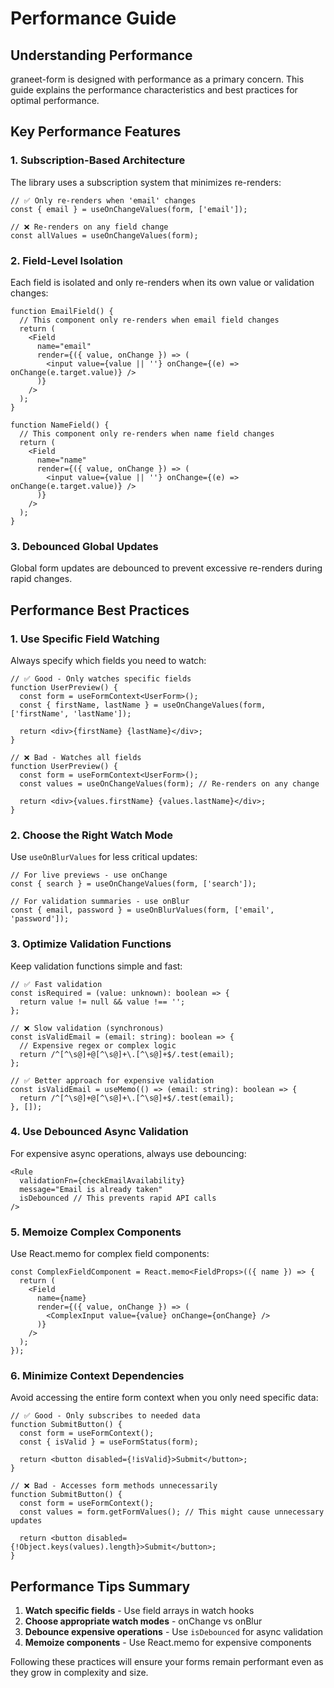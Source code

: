 # Performance Guide

## Understanding Performance

graneet-form is designed with performance as a primary concern. This guide explains the performance characteristics and best practices for optimal performance.

## Key Performance Features

### 1. Subscription-Based Architecture

The library uses a subscription system that minimizes re-renders:

```tsx
// ✅ Only re-renders when 'email' changes
const { email } = useOnChangeValues(form, ['email']);

// ❌ Re-renders on any field change
const allValues = useOnChangeValues(form);
```

### 2. Field-Level Isolation

Each field is isolated and only re-renders when its own value or validation changes:

```tsx
function EmailField() {
  // This component only re-renders when email field changes
  return (
    <Field
      name="email"
      render={({ value, onChange }) => (
        <input value={value || ''} onChange={(e) => onChange(e.target.value)} />
      )}
    />
  );
}

function NameField() {
  // This component only re-renders when name field changes
  return (
    <Field
      name="name"
      render={({ value, onChange }) => (
        <input value={value || ''} onChange={(e) => onChange(e.target.value)} />
      )}
    />
  );
}
```

### 3. Debounced Global Updates

Global form updates are debounced to prevent excessive re-renders during rapid changes.

## Performance Best Practices

### 1. Use Specific Field Watching

Always specify which fields you need to watch:

```tsx
// ✅ Good - Only watches specific fields
function UserPreview() {
  const form = useFormContext<UserForm>();
  const { firstName, lastName } = useOnChangeValues(form, ['firstName', 'lastName']);
  
  return <div>{firstName} {lastName}</div>;
}

// ❌ Bad - Watches all fields
function UserPreview() {
  const form = useFormContext<UserForm>();
  const values = useOnChangeValues(form); // Re-renders on any change
  
  return <div>{values.firstName} {values.lastName}</div>;
}
```

### 2. Choose the Right Watch Mode

Use `useOnBlurValues` for less critical updates:

```tsx
// For live previews - use onChange
const { search } = useOnChangeValues(form, ['search']);

// For validation summaries - use onBlur
const { email, password } = useOnBlurValues(form, ['email', 'password']);
```

### 3. Optimize Validation Functions

Keep validation functions simple and fast:

```tsx
// ✅ Fast validation
const isRequired = (value: unknown): boolean => {
  return value != null && value !== '';
};

// ❌ Slow validation (synchronous)
const isValidEmail = (email: string): boolean => {
  // Expensive regex or complex logic
  return /^[^\s@]+@[^\s@]+\.[^\s@]+$/.test(email);
};

// ✅ Better approach for expensive validation
const isValidEmail = useMemo(() => (email: string): boolean => {
  return /^[^\s@]+@[^\s@]+\.[^\s@]+$/.test(email);
}, []);
```

### 4. Use Debounced Async Validation

For expensive async operations, always use debouncing:

```tsx
<Rule
  validationFn={checkEmailAvailability}
  message="Email is already taken"
  isDebounced // This prevents rapid API calls
/>
```

### 5. Memoize Complex Components

Use React.memo for complex field components:

```tsx
const ComplexFieldComponent = React.memo<FieldProps>(({ name }) => {
  return (
    <Field
      name={name}
      render={({ value, onChange }) => (
        <ComplexInput value={value} onChange={onChange} />
      )}
    />
  );
});
```

### 6. Minimize Context Dependencies

Avoid accessing the entire form context when you only need specific data:

```tsx
// ✅ Good - Only subscribes to needed data
function SubmitButton() {
  const form = useFormContext();
  const { isValid } = useFormStatus(form);
  
  return <button disabled={!isValid}>Submit</button>;
}

// ❌ Bad - Accesses form methods unnecessarily
function SubmitButton() {
  const form = useFormContext();
  const values = form.getFormValues(); // This might cause unnecessary updates
  
  return <button disabled={!Object.keys(values).length}>Submit</button>;
}
```

## Performance Tips Summary

1. **Watch specific fields** - Use field arrays in watch hooks
2. **Choose appropriate watch modes** - onChange vs onBlur
3. **Debounce expensive operations** - Use `isDebounced` for async validation
4. **Memoize components** - Use React.memo for expensive components  

Following these practices will ensure your forms remain performant even as they grow in complexity and size.